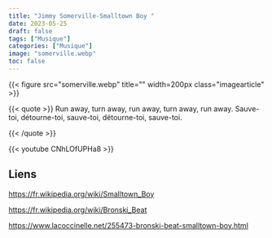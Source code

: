 ```yaml
---
title: "Jimmy Somerville-Smalltown Boy "
date: 2023-05-25
draft: false
tags: ["Musique"]
categories: ["Musique"]
image: "somerville.webp"
toc: false
---
```

{{< figure src="somerville.webp" title="" width=200px class="imagearticle" >}}

{{< quote >}}
Run away, turn away, run away, turn away, run away.
Sauve-toi, détourne-toi, sauve-toi, détourne-toi, sauve-toi.

{{< /quote >}}


{{< youtube CNhLOfUPHa8 >}}

## Liens

https://fr.wikipedia.org/wiki/Smalltown_Boy

https://fr.wikipedia.org/wiki/Bronski_Beat

https://www.lacoccinelle.net/255473-bronski-beat-smalltown-boy.html



